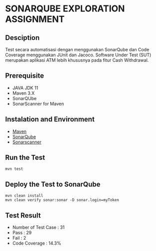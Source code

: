 # SONARQUBE EXPLORATION ASSIGNMENT

## Desciption
Test secara automatisasi dengan menggunakan SonarQube dan Code Coverage menggunakan JUnit dan Jacoco. Software Under Test (SUT) merupakan aplikasi ATM lebih khususnya pada fitur Cash Withdrawal.

## Prerequisite
- JAVA JDK 11
- Maven 3.X
- SonarQUbe
- SonarScanner for Maven

## Instalation and Environment
- [Maven](https://maven.apache.org/install.html)
- [SonarQube](https://docs.sonarqube.org/latest/setup/install-server/)
- [Sonarscanner](https://docs.sonarqube.org/latest/analysis/scan/sonarscanner-for-maven/)

## Run the Test
```
mvn test
```

## Deploy the Test to SonarQube
```
mvn clean install
mvn clean verify sonar:sonar -D sonar.login=myToken
```

## Test Result
- Number of Test Case : 31
- Pass : 29
- Fail : 2
- Code Coverage : 14.3%